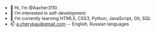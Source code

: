 - 👋 Hi, I’m @Aacher3110
- 👀 I’m interested in self-development
- 🌱 I’m currently learning HTML5, CSS3, Python, JavaScript, Git, SQL
- 📫 a.cherykau@gmail.com -- English, Russian languages

<!---
Aacher3110/Aacher3110 is a ✨ special ✨ repository because its `README.md` (this file) appears on your GitHub profile.
You can click the Preview link to take a look at your changes.
--->
